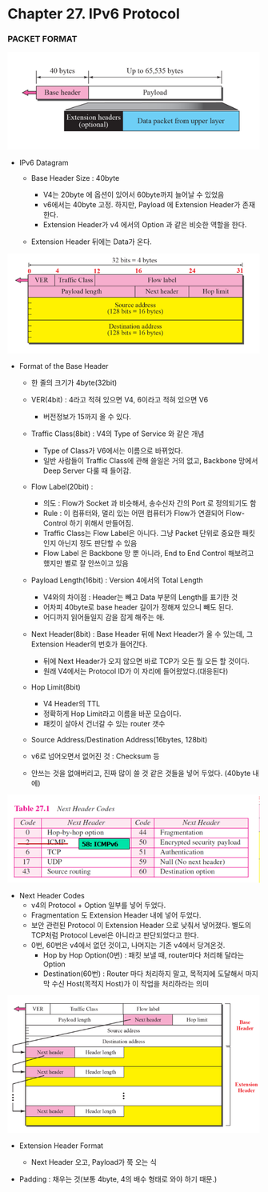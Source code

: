 # Chapter 27. IPv6 Protocol

### PACKET FORMAT

<img src="images/CompNetwork_Ch27_1.png"/>

+ IPv6 Datagram
  - Base Header Size : 40byte
    - V4는 20byte 에 옵션이 있어서 60byte까지 늘어날 수 있었음
    - v6에서는 40byte 고정. 하지만, Payload 에 Extension Header가 존재한다. 
    - Extension Header가 v4 에서의 Option 과 같은 비슷한 역할을 한다. 
  
  - Extension Header 뒤에는 Data가 온다. 

<img src="images/CompNetwork_Ch27_2.png"/>

+ Format of the Base Header
  - 한 줄의 크기가 4byte(32bit)
  - VER(4bit) : 4라고 적혀 있으면 V4, 6이라고 적혀 있으면 V6
    - 버전정보가 15까지 올 수 있다. 
    
  - Traffic Class(8bit) : V4의 Type of Service 와 같은 개념
    - Type of Class가 V6에서는 이름으로 바뀌었다. 
    - 일반 사람들이 Traffic Class에 관해 쓸일은 거의 없고, Backbone 망에서 Deep Server 다룰 때 들어감. 
  
  - Flow Label(20bit) : 
    - 의도 : Flow가 Socket 과 비슷해서, 송수신자 간의 Port 로 정의되기도 함
    - Rule : 이 컴퓨터와, 멀리 있는 어떤 컴퓨터가 Flow가 연결되어 Flow-Control 하기 위해서 만들어짐.
    - Traffic Class는 Flow Label은 아니다. 그냥 Packet 단위로 중요한 패킷인지 아닌지 정도 판단할 수 있음
    - Flow Label 은 Backbone 망 뿐 아니라, End to End Control 해보려고 했지만 별로 잘 안쓰이고 있음

  - Payload Length(16bit) : Version 4에서의 Total Length
    - V4와의 차이점 : Header는 빼고 Data 부분의 Length를 표기한 것
    - 어차피 40byte로 base header 길이가 정해져 있으니 빼도 된다. 
    - 어디까지 읽어들일지 감을 잡게 해주는 애.
  
  - Next Header(8bit) : Base Header 뒤에 Next Header가 올 수 있는데, 그 Extension Header의 번호가 들어간다. 
    - 뒤에 Next Header가 오지 않으면 바로 TCP가 오든 뭘 오든 할 것이다.
    - 원래 V4에서는 Protocol ID가 이 자리에 들어왔었다.(대응된다)
    
  - Hop Limit(8bit)
    - V4 Header의 TTL 
    - 정확하게 Hop Limit라고 이름을 바꾼 모습이다. 
    - 패킷이 살아서 건너갈 수 있는 router 갯수
    
  - Source Address/Destination Address(16bytes, 128bit)
  
  - v6로 넘어오면서 없어진 것 : Checksum 등
  - 안쓰는 것을 없애버리고, 진짜 많이 쓸 것 같은 것들을 넣어 두었다. (40byte 내에)
  
<img src="images/CompNetwork_Ch27_3.png"/>  
  
+ Next Header Codes
  - v4의 Protocol + Option 일부를 넣어 두었다. 
  - Fragmentation 도 Extension Header 내에 넣어 두었다. 
  - 보안 관련된 Protocol 이 Extension Header 으로 낮춰서 넣어졌다. 별도의 TCP처럼 Protocol Level은 아니라고 판단되었다고 한다. 
  - 0번, 60번은 v4에서 없던 것이고, 나머지는 기존 v4에서 당겨온것.
    - Hop by Hop Option(0번) : 패킷 보낼 때, router마다 처리해 달라는 Option
    - Destination(60번) : Router 마다 처리하지 말고, 목적지에 도달해서 마지막 수신 Host(목적지 Host)가 이 작업을 처리하라는 의미
    
<img src="images/CompNetwork_Ch27_4.png"/>     
    
+ Extension Header Format
  - Next Header 오고, Payload가 쭉 오는 식

+ Padding : 채우는 것(보통 4byte, 4의 배수 형태로 와야 하기 때문.)
